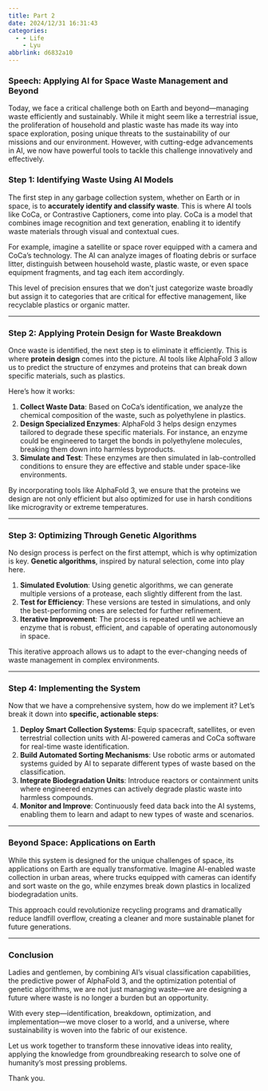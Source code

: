 ```yaml
---
title: Part 2
date: 2024/12/31 16:31:43
categories:
  - - Life
    - Lyu
abbrlink: d6832a10
---
```

### Speech: Applying AI for Space Waste Management and Beyond

Today, we face a critical challenge both on Earth and beyond—managing waste efficiently and sustainably. While it might seem like a terrestrial issue, the proliferation of household and plastic waste has made its way into space exploration, posing unique threats to the sustainability of our missions and our environment. However, with cutting-edge advancements in AI, we now have powerful tools to tackle this challenge innovatively and effectively.

### Step 1: Identifying Waste Using AI Models

The first step in any garbage collection system, whether on Earth or in space, is to **accurately identify and classify waste**. This is where AI tools like CoCa, or Contrastive Captioners, come into play. CoCa is a model that combines image recognition and text generation, enabling it to identify waste materials through visual and contextual cues.

For example, imagine a satellite or space rover equipped with a camera and CoCa’s technology. The AI can analyze images of floating debris or surface litter, distinguish between household waste, plastic waste, or even space equipment fragments, and tag each item accordingly.

This level of precision ensures that we don't just categorize waste broadly but assign it to categories that are critical for effective management, like recyclable plastics or organic matter.

------

### Step 2: Applying Protein Design for Waste Breakdown

Once waste is identified, the next step is to eliminate it efficiently. This is where **protein design** comes into the picture. AI tools like AlphaFold 3 allow us to predict the structure of enzymes and proteins that can break down specific materials, such as plastics.

Here’s how it works:

1. **Collect Waste Data**: Based on CoCa’s identification, we analyze the chemical composition of the waste, such as polyethylene in plastics.
2. **Design Specialized Enzymes**: AlphaFold 3 helps design enzymes tailored to degrade these specific materials. For instance, an enzyme could be engineered to target the bonds in polyethylene molecules, breaking them down into harmless byproducts.
3. **Simulate and Test**: These enzymes are then simulated in lab-controlled conditions to ensure they are effective and stable under space-like environments.

By incorporating tools like AlphaFold 3, we ensure that the proteins we design are not only efficient but also optimized for use in harsh conditions like microgravity or extreme temperatures.

------

### Step 3: Optimizing Through Genetic Algorithms

No design process is perfect on the first attempt, which is why optimization is key. **Genetic algorithms**, inspired by natural selection, come into play here.

1. **Simulated Evolution**: Using genetic algorithms, we can generate multiple versions of a protease, each slightly different from the last.
2. **Test for Efficiency**: These versions are tested in simulations, and only the best-performing ones are selected for further refinement.
3. **Iterative Improvement**: The process is repeated until we achieve an enzyme that is robust, efficient, and capable of operating autonomously in space.

This iterative approach allows us to adapt to the ever-changing needs of waste management in complex environments.

------

### Step 4: Implementing the System

Now that we have a comprehensive system, how do we implement it? Let’s break it down into **specific, actionable steps**:

1. **Deploy Smart Collection Systems**: Equip spacecraft, satellites, or even terrestrial collection units with AI-powered cameras and CoCa software for real-time waste identification.
2. **Build Automated Sorting Mechanisms**: Use robotic arms or automated systems guided by AI to separate different types of waste based on the classification.
3. **Integrate Biodegradation Units**: Introduce reactors or containment units where engineered enzymes can actively degrade plastic waste into harmless compounds.
4. **Monitor and Improve**: Continuously feed data back into the AI systems, enabling them to learn and adapt to new types of waste and scenarios.

------

### Beyond Space: Applications on Earth

While this system is designed for the unique challenges of space, its applications on Earth are equally transformative. Imagine AI-enabled waste collection in urban areas, where trucks equipped with cameras can identify and sort waste on the go, while enzymes break down plastics in localized biodegradation units.

This approach could revolutionize recycling programs and dramatically reduce landfill overflow, creating a cleaner and more sustainable planet for future generations.

------

### Conclusion

Ladies and gentlemen, by combining AI’s visual classification capabilities, the predictive power of AlphaFold 3, and the optimization potential of genetic algorithms, we are not just managing waste—we are designing a future where waste is no longer a burden but an opportunity.

With every step—identification, breakdown, optimization, and implementation—we move closer to a world, and a universe, where sustainability is woven into the fabric of our existence.

Let us work together to transform these innovative ideas into reality, applying the knowledge from groundbreaking research to solve one of humanity’s most pressing problems.

Thank you.